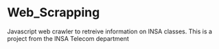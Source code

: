 # Web_Scrapping
Javascript web crawler to retreive information on INSA classes. This is a project from the INSA Telecom department
